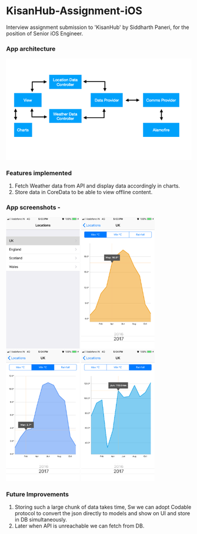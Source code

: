 # KisanHub-Assignment-iOS
Interview assignment submission to 'KisanHub' by Siddharth Paneri, for the position of Senior iOS Engineer.

### App architecture
<img src = "https://github.com/siddharth-paneri/KisanHub-Assignment-iOS/blob/master/Images/Architecture.png" width="600"/>


### Features implemented
1. Fetch Weather data from API and display data accordingly in charts.
2. Store data in CoreData to be able to view offline content.


### App screenshots -
<img src = "https://github.com/siddharth-paneri/KisanHub-Assignment-iOS/blob/master/Images/IMG_1590.PNG" width="200"/>    <img src = "https://github.com/siddharth-paneri/KisanHub-Assignment-iOS/blob/master/Images/IMG_1592.PNG" width="200"/>    <img src = "https://github.com/siddharth-paneri/KisanHub-Assignment-iOS/blob/master/Images/IMG_1593.PNG" width="200"/>    <img src = "https://github.com/siddharth-paneri/KisanHub-Assignment-iOS/blob/master/Images/IMG_1594.PNG" width="200"/>
 


### Future Improvements
1. Storing such a large chunk of data takes time, Sw we can adopt Codable protocol to convert the json directly to models and show on UI and store in DB simultaneously.
2. Later when API is unreachable we can fetch from DB.
